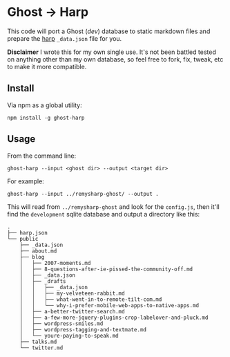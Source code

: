 # Ghost -> Harp

This code will port a Ghost (*dev*) database to static markdown files and prepare the [harp](http://harpjs.com) `_data.json` file for you.

**Disclaimer** I wrote this for my own single use. It's not been battled tested on anything other than my own database, so feel free to fork, fix, tweak, etc to make it more compatible.

## Install

Via npm as a global utility:

```text
npm install -g ghost-harp
```

## Usage

From the command line:

```text
ghost-harp --input <ghost dir> --output <target dir>
```

For example:

```text
ghost-harp --input ../remysharp-ghost/ --output .
```

This will read from `../remysharp-ghost` and look for the `config.js`, then it'll find the `development` sqlite database and output a directory like this:

```text
.
├── harp.json
└── public
    ├── _data.json
    ├── about.md
    ├── blog
    │   ├── 2007-moments.md
    │   ├── 8-questions-after-ie-pissed-the-community-off.md
    │   ├── _data.json
    │   ├── _drafts
    │   │   ├── _data.json
    │   │   ├── my-velveteen-rabbit.md
    │   │   ├── what-went-in-to-remote-tilt-com.md
    │   │   └── why-i-prefer-mobile-web-apps-to-native-apps.md
    │   ├── a-better-twitter-search.md
    │   ├── a-few-more-jquery-plugins-crop-labelover-and-pluck.md
    │   ├── wordpress-smiles.md
    │   ├── wordpress-tagging-and-textmate.md
    │   └── youre-paying-to-speak.md
    ├── talks.md
    └── twitter.md
```